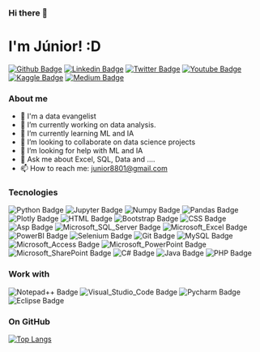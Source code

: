 ### Hi there 👋

# I'm Júnior! :D

[![Github Badge](https://img.shields.io/badge/-Github-000?style=flat-square&logo=Github&logoColor=white&link=https://github.com/junior8801)](https://github.com/junior8801)
[![Linkedin Badge](https://img.shields.io/badge/-LinkedIn-blue?style=flat-square&logo=Linkedin&logoColor=white&link=https://www.linkedin.com/in/ermivaldo-júnior-b190a122/)](https://www.linkedin.com/in/ermivaldo-júnior-b190a122/)
[![Twitter Badge](https://img.shields.io/badge/-Twitter-1ca0f1?style=flat-square&labelColor=1ca0f1&logo=twitter&logoColor=white&link=https://twitter.com/dbajr)](https://twitter.com/dbajr)
[![Youtube Badge](https://img.shields.io/badge/-YouTube-ff0000?style=flat-square&labelColor=ff0000&logo=youtube&logoColor=white&link=https://www.youtube.com/user/junim8801)](https://www.youtube.com/user/junim8801)
[![Kaggle Badge](https://img.shields.io/badge/Kaggle-20BEFF?style=flat-square&logo=Kaggle&logoColor=white&link=https://www.kaggle.com/junior8801)](https://www.kaggle.com/junior8801)
[![Medium Badge](https://img.shields.io/badge/Medium-12100E?style=flat-square&logo=medium&logoColor=white&link=https://medium.com/@junior8801)](https://medium.com/@junior8801)

### About me

- 🔭 I'm a data evangelist 
- 🔭 I’m currently working on data analysis.
- 🌱 I’m currently learning ML and IA
- 👯 I’m looking to collaborate on data science projects
- 🤔 I’m looking for help with ML and IA
- 💬 Ask me about Excel, SQL, Data and ....
- 📫 How to reach me: junior8801@gmail.com

### Tecnologies

![Python Badge](https://img.shields.io/badge/Python-3776AB?style=for-the-badge&logo=python&logoColor=white)
![Jupyter Badge](https://img.shields.io/badge/Jupyter-F37626.svg?&style=for-the-badge&logo=Jupyter&logoColor=white)
![Numpy Badge](https://img.shields.io/badge/Numpy-777BB4?style=for-the-badge&logo=numpy&logoColor=white)
![Pandas Badge](https://img.shields.io/badge/Pandas-2C2D72?style=for-the-badge&logo=pandas&logoColor=white)
![Plotly Badge](https://img.shields.io/badge/Plotly-239120?style=for-the-badge&logo=plotly&logoColor=white)
![HTML Badge](https://img.shields.io/badge/HTML-239120?style=for-the-badge&logo=html5&logoColor=white)
![Bootstrap Badge](https://img.shields.io/badge/Bootstrap-563D7C?style=for-the-badge&logo=bootstrap&logoColor=white)
![CSS Badge](https://img.shields.io/badge/CSS-239120?&style=for-the-badge&logo=css3&logoColor=white)
![Asp Badge](https://img.shields.io/badge/ASP-239120?&style=for-the-badge&logo=asp&logoColor=white)
![Microsoft_SQL_Server Badge](https://img.shields.io/badge/Microsoft_SQL_Server-CC2927?style=for-the-badge&logo=microsoft-sql-server&logoColor=white)
![Microsoft_Excel Badge](https://img.shields.io/badge/Microsoft_Excel-217346?style=for-the-badge&logo=microsoft-excel&logoColor=white)
![PowerBI Badge](https://img.shields.io/badge/PowerBI-F2C811?style=for-the-badge&logo=Power%20BI&logoColor=white)
![Selenium Badge](https://img.shields.io/badge/Selenium-43B02A?style=for-the-badge&logo=Selenium&logoColor=white)
![Git Badge](https://img.shields.io/badge/Git-F05032?style=for-the-badge&logo=git&logoColor=white)
![MySQL Badge](https://img.shields.io/badge/MySQL-00000F?style=for-the-badge&logo=mysql&logoColor=white)
![Microsoft_Access Badge](https://img.shields.io/badge/Microsoft_Access-A4373A?style=for-the-badge&logo=microsoft-access&logoColor=white)
![Microsoft_PowerPoint Badge](https://img.shields.io/badge/Microsoft_PowerPoint-B7472A?style=for-the-badge&logo=microsoft-powerpoint&logoColor=white)
![Microsoft_SharePoint Badge](https://img.shields.io/badge/Microsoft_SharePoint-0078D4?style=for-the-badge&logo=microsoft-sharepoint&logoColor=white)
![C# Badge](https://img.shields.io/badge/C%23-239120?style=for-the-badge&logo=c-sharp&logoColor=white)
![Java Badge](https://img.shields.io/badge/Java-ED8B00?style=for-the-badge&logo=java&logoColor=white)
![PHP Badge](https://img.shields.io/badge/PHP-777BB4?style=for-the-badge&logo=php&logoColor=white)



### Work with

![Notepad++ Badge](https://img.shields.io/badge/Notepad++-90E59A.svg?style=for-the-badge&logo=notepad%2B%2B&logoColor=black)
![Visual_Studio_Code Badge](https://img.shields.io/badge/Visual_Studio_Code-0078D4?style=for-the-badge&logo=visual%20studio%20code&logoColor=white)
![Pycharm Badge](https://img.shields.io/badge/pycharm-143?style=for-the-badge&logo=pycharm&logoColor=black&color=black&labelColor=green)
![Eclipse Badge](https://img.shields.io/badge/Eclipse-2C2255?style=for-the-badge&logo=eclipse&logoColor=white)

### On GitHub

[![Top Langs](https://github-readme-stats.vercel.app/api/top-langs/?username=junior8801&layout=compact)](https://github.com/junior8801/github-readme-stats)

